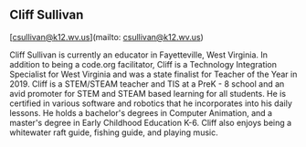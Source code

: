 ## Cliff Sullivan

[csullivan@k12.wv.us](mailto: csullivan@k12.wv.us)

Cliff Sullivan is currently an educator in Fayetteville, West Virginia. In addition to being a code.org facilitator, Cliff is a Technology Integration Specialist for West Virginia and was a state finalist for Teacher of the Year in 2019. Cliff is a STEM/STEAM teacher and TIS at a PreK - 8 school and an avid promoter for STEM and STEAM based learning for all students. He is certified in various software and robotics that he incorporates into his daily lessons. He holds a bachelor's degrees in Computer Animation, and a master's degree in Early Childhood Education K-6. Cliff also enjoys being a whitewater raft guide, fishing guide, and playing music.
